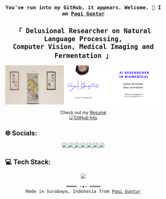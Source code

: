 <h3 align="center"> <samp> You've run into my GitHub, it appears. Welcome. 👋 I am <b><a rel="nofollow noopener noreferrer" target="_blank" href="https://github.com/PagiGuntur">Pagi Guntur</a> </b> </samp> </h3>
<h2 align="center"> <samp> 「 Delusional Researcher on  Natural Language Processing, <br> Computer Vision, Medical Imaging and Fermentation 」</samp></h2>

<p align=center>
  <a href="https://pagiguntur.github.io/">
    <img src="https://raw.githubusercontent.com/pagiguntur/PagiGuntur/refs/heads/main/LinkedIn%20Banner.png" />
  </a>
</p>

   <p align="center">
      Check out my <a rel="nofollow noopener noreferrer" target="_blank" href="https://pagiguntur.github.io/CV-Gregorius%20Guntur.pdf">Resumé</a><br>
      <a href="https://github.com/PagiGuntur/PagiGuntur" target="_blank"><img alt="GitHub hits" src="https://img.shields.io/github/last-commit/PagiGuntur/PagiGuntur?label=profile%20updated&style=flat-square"></a>
    </samp>
  </p>

## 🌐 Socials:
<p align=center>
  <a href="https://medium.com/@delusionalprofessor">
    <img src="https://img.shields.io/badge/Medium-12100E?logo=medium&logoColor=white" />
  </a>
  <a href="https://www.youtube.com/@perjamoean">
    <img src="https://img.shields.io/badge/YouTube-%23FF0000.svg?logo=YouTube&logoColor=white" />
  </a>
  <a href="https://id.quora.com/profile/Pagi-Guntur">
    <img src="https://img.shields.io/badge/Quora-%23B92B27.svg?style=for-the-badge&logo=Quora&logoColor=white" />
  </a>
  <a href="https://www.researchgate.net/profile/Gregorius-Guntur-Sunardi-Putra">
    <img src="https://img.shields.io/badge/ResearchGate-00CCBB?style=for-the-badge&logo=ResearchGate&logoColor=white" />
  </a>
  <a href="https://scholar.google.com/citations?user=YY6piPUAAAAJ&hl=en">
    <img src="https://img.shields.io/badge/Google%20Scholar-4285F4?style=for-the-badge&logo=google-scholar&logoColor=white" />
  </a>
  <a href="https://linkedin.com/in/pagiguntur">
    <img src="https://skillicons.dev/icons?i=linkedin" />
  </a>
  <a href="https://twitter.com/profmothuna">
    <img src="https://skillicons.dev/icons?i=twitter" />
  </a>
</p>

## 💻 Tech Stack:
<p align=center>
  <a href="https://skillicons.dev">
    <img src="https://skillicons.dev/icons?i=mysql,vscode,obsidian,js,py,nodejs,anaconda,latex,lua,astro,tailwind,rust,docker,md,tensorflow" />
  </a>
</p>

<samp>
  <p align="center">
    ════ ⋆★⋆ ════<br>
    Made in Surabaya, Indonesia from <a href="https://github.com/PagiGuntur/PagiGuntur">Pagi Guntur</a>
  </p>
</samp>
